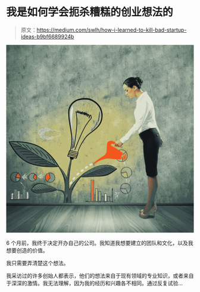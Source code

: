 # 我是如何学会扼杀糟糕的创业想法的

> 原文：<https://medium.com/swlh/how-i-learned-to-kill-bad-startup-ideas-b9bf6689924b>

![](img/97d9908f32c3046539dd91979de64b88.png)

6 个月前，我终于决定开办自己的公司。我知道我想要建立的团队和文化，以及我想要创造的价值。

我只需要弄清楚这个想法。

我采访过的许多创始人都表示，他们的想法来自于现有领域的专业知识，或者来自于深深的激情。我无法理解，因为我的经历和兴趣各不相同。通过反复试验…